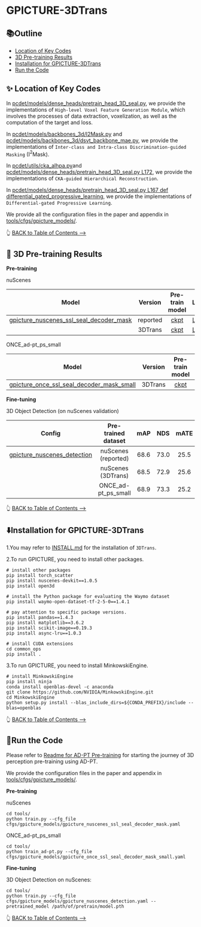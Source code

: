 # GPICTURE-3DTrans

## :books:Outline

- [Location of Key Codes](#sparkles-location-of-key-codes)
- [3D Pre-training Results](#car-3d-pre-training-results)
- [Installation for GPICTURE-3DTrans](%EF%B8%8Finstallation-for-gpicture-3dtrans)
- [Run the Code](#rocketrun-the-code)



## :sparkles: Location of Key Codes

In [pcdet/models/dense_heads/pretrain_head_3D_seal.py](pcdet/models/dense_heads/pretrain_head_3D_seal.py), we provide the implementations of `High-level Voxel Feature Generation Module`, which involves the processes of data extraction, voxelization, as well as the computation of the target and loss.

In [pcdet/models/backbones_3d/I2Mask.py](pcdet/models/backbones_3d/I2Mask.py) and [pcdet/models/backbones_3d/dsvt_backbone_mae.py](pcdet/models/backbones_3d/dsvt_backbone_mae.py), we provide the implementations of  `Inter-class and Intra-class Discrimination-guided Masking` (I$^2$Mask).

In [pcdet/utils/cka_alhpa.py](pcdet/utils/cka_alhpa.py)and [pcdet/models/dense_heads/pretrain_head_3D_seal.py L172](pcdet/models/dense_heads/pretrain_head_3D_seal.py), we provide the implementations of `CKA-guided Hierarchical Reconstruction`.

In [pcdet/models/dense_heads/pretrain_head_3D_seal.py L167 def differential_gated_progressive_learning](pcdet/models/dense_heads/pretrain_head_3D_seal.py), we provide the implementations of `Differential-gated Progressive Learning`.

We provide all the configuration files in the paper and appendix in [tools/cfgs/gpicture_models/](tools/cfgs/gpicture_models/). 

👆 [BACK to Table of Contents -->](#booksoutline)

## :car: 3D Pre-training Results

**Pre-training**

nuScenes

| Model                                                        | Version  |                       Pre-train model                        |                             Log                              |
| ------------------------------------------------------------ | :------: | :----------------------------------------------------------: | :----------------------------------------------------------: |
| [gpicture_nuscenes_ssl_seal_decoder_mask](tools/cfgs/gpicture_models/gpicture_nuscenes_ssl_seal_decoder_mask.yaml) | reported | [ckpt](https://www.dropbox.com/scl/fi/g1isvgnwexlymqwaqdo22/pretrain_dsvt_nuscenes.pth?rlkey=ubmvmtwoff3l1jp76ls0udy1j&st=5v3swgd7&dl=0) | [Log](https://www.dropbox.com/scl/fi/1hoyr8hhomb4m6bvcclaa/log_train_20240705-105152-pretrain_nuscenes.txt?rlkey=uq142mzjjgtybq5giqrpzwqaz&st=cmc2lsdu&dl=0) |
|                                                              | 3DTrans  | [ckpt](https://www.dropbox.com/scl/fi/1yg7nst0mr5jiqclj5hy6/pretrain_dsvt_nuscenes_3dtrans.pth?rlkey=j8ral0pqsjmaidn9a7eh1v7wu&st=04qyajbz&dl=0) | [Log](https://www.dropbox.com/scl/fi/wookz0tx4nwek5gfqmfon/log_train_20241002-162527-pretrain_nuscenes-_3dtrans.txt?rlkey=rh1jxzl119alf4cjofww457od&st=45ea8cwn&dl=0) |

ONCE_ad-pt_ps_small

| Model                                                        | Version |                       Pre-train model                        |                             Log                              |
| ------------------------------------------------------------ | :-----: | :----------------------------------------------------------: | :----------------------------------------------------------: |
| [gpicture_once_ssl_seal_decoder_mask_small](tools/cfgs/gpicture_models/gpicture_once_ssl_seal_decoder_mask_small.yaml) | 3DTrans | [ckpt](https://www.dropbox.com/scl/fi/4b6wlqcwjzfd3gj537dg5/pretrain_dsvt_once_small_3dtrans.pth?rlkey=bn45av7cum8x9dp7juowrmgu3&st=unmk5lw9&dl=0) | [Log](https://www.dropbox.com/scl/fi/xircyc8v7o0rhpb0rduog/log_train_20241004-111342-pretrain_once-_3dtrans.txt?rlkey=c96srpgc645fpcxw3kow4e4ke&st=5bd719zr&dl=0) |



**Fine-tuning**

3D Object Detection (on nuScenes validation)

| Config                                                       | Pre-trained dataset | mAP  | NDS  | mATE | mASE | mAOE | mAVE | mAAE |                             ckpt                             |                             Log                              |
| ------------------------------------------------------------ | :-----------------: | :--: | :--: | :--: | :--: | :--: | :--: | :--: | :----------------------------------------------------------: | :----------------------------------------------------------: |
| [gpicture_nuscenes_detection](tools/cfgs/gpicture_models/gpicture_nuscenes_detection.yaml) | nuScenes (reported) | 68.6 | 73.0 | 25.5 | 23.8 | 25.8 | 20.7 | 17.4 | [ckpt](https://www.dropbox.com/scl/fi/c2lvls942ytyygkl6kxnt/finetune_dsvt_nuscenes_detection.pth?rlkey=jodlym7pxgsy5qxcu4sehfkg7&st=26p2ji7f&dl=0) | [Log](https://www.dropbox.com/scl/fi/ik5vav74sm8e2gscvd58t/log_train_20240712-154208-finetune_nuscenes_detection.txt?rlkey=lisztc4w1i9r47ldt8g2le0ty&st=w0g5y8us&dl=0) |
|                                                              | nuScenes (3DTrans)  | 68.5 | 72.9 | 25.6 | 23.8 | 25.9 | 20.8 | 17.5 | [ckpt](https://www.dropbox.com/scl/fi/xha8q3gx3afupdopg51lb/finetune_dsvt_nuscenes_detection_3dtrans.pth?rlkey=eaq0usy0yfkd4l5r4dsw4sdb5&st=fc8dq7cc&dl=0) | [Log](https://www.dropbox.com/scl/fi/p0c460jwni40pc8sw21ur/log_train_20241005-161439-finetune_nuscenes_detection-_3dtrans.txt?rlkey=obf5f0h0g6y9kmbdm8oosojq8&st=rgeyyjp4&dl=0) |
|                                                              | ONCE_ad-pt_ps_small | 68.9 | 73.3 | 25.2 | 23.5 | 25.5 | 20.3 | 17.0 | [ckpt](https://www.dropbox.com/scl/fi/3r4phbgsbb820v2u55p9z/finetune_dsvt_nuscenes_detection_pretrain_once_3dtrans.pth?rlkey=0v45hguffiucxmgd39j5f8bsa&st=9ul1n9k5&dl=0) | [Log](https://www.dropbox.com/scl/fi/q21nrkjixq1lglirvv3m7/log_train_20241009-082644-finetune_nuscenes_detection-_3dtrans_once.txt?rlkey=qsxu0ppd1pti8ba4jtob416pr&st=e4o56s0q&dl=0) |

👆 [BACK to Table of Contents -->](#booksoutline)

## ⬇️Installation for GPICTURE-3DTrans

1.You may refer to [INSTALL.md](docs/INSTALL.md) for the installation of `3DTrans`.

2.To run GPICTURE, you need to install other packages.

```shell
# install other packages
pip install torch_scatter
pip install nuscenes-devkit==1.0.5
pip install open3d

# install the Python package for evaluating the Waymo dataset
pip install waymo-open-dataset-tf-2-5-0==1.4.1

# pay attention to specific package versions.
pip install pandas==1.4.3
pip install matplotlib==3.6.2
pip install scikit-image==0.19.3
pip install async-lru==1.0.3

# install CUDA extensions
cd common_ops
pip install .
```

3.To run GPICTURE, you need to install MinkowskiEngine.

```shell
# install MinkowskiEngine
pip install ninja
conda install openblas-devel -c anaconda
git clone https://github.com/NVIDIA/MinkowskiEngine.git
cd MinkowskiEngine
python setup.py install --blas_include_dirs=${CONDA_PREFIX}/include --blas=openblas
```

👆 [BACK to Table of Contents -->](#booksoutline)

## :rocket:Run the Code

Please refer to [Readme for AD-PT Pre-training](docs/GETTING_STARTED_PRETRAIN.md) for starting the journey of 3D perception pre-training using AD-PT.



We provide the configuration files in the paper and appendix in [tools/cfgs/gpicture_models/](tools/cfgs/gpicture_models/).

**Pre-training**

nuScenes

```shell
cd tools/
python train.py --cfg_file cfgs/gpicture_models/gpicture_nuscenes_ssl_seal_decoder_mask.yaml
```

ONCE_ad-pt_ps_small

```shell
cd tools/
python train_ad-pt.py --cfg_file cfgs/gpicture_models/gpicture_once_ssl_seal_decoder_mask_small.yaml
```



**Fine-tuning**

3D Object Detection on nuScenes:

```shell
cd tools/
python train.py --cfg_file cfgs/gpicture_models/gpicture_nuscenes_detection.yaml --pretrained_model /path/of/pretrain/model.pth
```

👆 [BACK to Table of Contents -->](#booksoutline)
